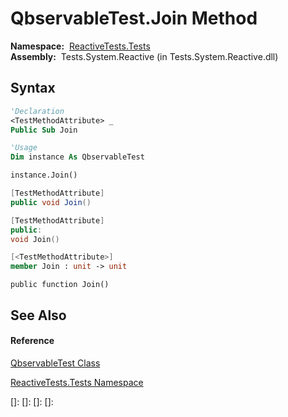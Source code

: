 # QbservableTest.Join Method

**Namespace:**  [ReactiveTests.Tests](ReactiveTests.Tests\ReactiveTests.Tests.md)  
**Assembly:**  Tests.System.Reactive (in Tests.System.Reactive.dll)

## Syntax

```vb
'Declaration
<TestMethodAttribute> _
Public Sub Join
```

```vb
'Usage
Dim instance As QbservableTest

instance.Join()
```

```csharp
[TestMethodAttribute]
public void Join()
```

```c++
[TestMethodAttribute]
public:
void Join()
```

```fsharp
[<TestMethodAttribute>]
member Join : unit -> unit 
```

```jscript
public function Join()
```

## See Also

#### Reference

[QbservableTest Class](QbservableTest\QbservableTest.md)

[ReactiveTests.Tests Namespace](ReactiveTests.Tests\ReactiveTests.Tests.md)

[]: 
[]: 
[]: 
[]: 